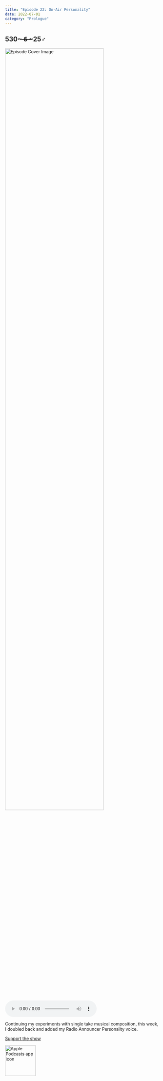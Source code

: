 ```yaml
---
title: "Episode 22: On-Air Personality"
date: 2022-07-01
category: "Prologue"
---
```

## 530~ ̶6̶ ̶~25♂
<img src="https://artwork.captivate.fm/8831caf6-70a5-4813-890e-8c3475750675/60854458c4d1acdf4e1c2f79c4137142.jpg" alt="Episode Cover Image" width=80%/>
<audio controls>
  <source src="https://podcasts.captivate.fm/media/99ef148b-a2e5-4b00-9787-2a541bfd9bad/10890987-episode-22-on-air-personality.mp3" type="audio/mpeg">
  Your browser does not support the audio element.
</audio>

<p>Continuing my experiments with single take musical composition, this week, I doubled back and added my Radio Announcer Personality voice. </p><a rel="payment" href="https://www.paypal.com/donate/?hosted_button_id=WX3GRUK5BHJLS">Support the show</a>

<a href="https://podcasts.apple.com/us/podcast/living-room-music/id1608791560?tscg=30200&itsct=podcast_box_appicon&ls=1&mttnsubad=1608791560" style="display: inline-block;"><img src="https://toolbox.marketingtools.apple.com/api/v2/badges/app-icon-podcasts/standard/en-us" alt="Apple Podcasts app icon" style="width: 100px; height: 100px; vertical-align: middle; object-fit: contain;" /></a>
    